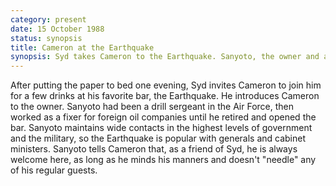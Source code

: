 ```yaml
---
category: present
date: 15 October 1988
status: synopsis
title: Cameron at the Earthquake
synopsis: Syd takes Cameron to the Earthquake. Sanyoto, the owner and a close friend, was an Air Force drill sargeant during the revolution. Most patrons are senior military officers and government officials.  
---
```


After putting the paper to bed one evening, Syd invites
Cameron to join him for a few drinks at his favorite bar, the
Earthquake. He introduces Cameron to the owner. Sanyoto had been a drill
sergeant in the Air Force, then worked as a fixer for foreign oil
companies until he retired and opened the bar. Sanyoto maintains wide
contacts in the highest levels of government and the military, so the
Earthquake is popular with generals and cabinet ministers. Sanyoto tells
Cameron that, as a friend of Syd, he is always welcome here, as long as
he minds his manners and doesn't "needle" any of his regular guests.

